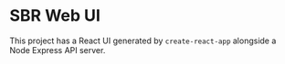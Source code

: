# SBR Web UI

This project has a React UI generated by `create-react-app` alongside a Node Express API server.


